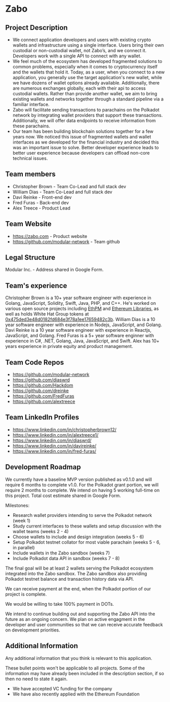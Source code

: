 # Zabo

## Project Description
* We connect application developers and users with existing crypto wallets and infrastructure using a single interface. Users bring their own custodial or non-custodial wallet, not Zabo’s, and we connect it. Developers work with a single API to connect with any wallet.
* We feel much of the ecosystem has developed fragmented solutions to common problems, especially when it comes to cryptocurrency itself and the wallets that hold it. Today, as a user, when you connect to a new application, you generally use the target application's new wallet, while we have dozens of wallet options already available. Additionally, there are numerous exchanges globally, each with their api to access custodial wallets. Rather than provide another wallet, we aim to bring existing wallets and networks together through a standard pipeline via a familiar interface.
* Zabo will facilitate sending transactions to parachains on the Polkadot network by integrating wallet providers that support these transactions. Additionally, we will offer data endpoints to receive information from these parachains.
* Our team has been building blockchain solutions together for a few years now. We noticed this issue of fragmented wallets and wallet interfaces as we developed for the financial industry and decided this was an important issue to solve. Better developer experience leads to better user experience because developers can offload non-core technical issues.

## Team members
* Christopher Brown - Team Co-Lead and full stack dev
* William Dias - Team Co-Lead and full stack dev
* Davi Reinke - Front-end dev
* Fred Furas - Back-end dev
* Alex Treece - Product Lead

## Team Website	
* https://zabo.com - Product website
* https://github.com/modular-network - Team github

## Legal Structure 
Modular Inc. - Address shared in Google Form.

## Team's experience
Christopher Brown is a 10+ year software engineer with experience in Golang, JavaScript, Solidity, Swift, Java, PHP, and C++. He's worked on various open source projects including [EthPM](https://github.com/ethpm/ethpm-go) and [Ethereum Libraries](https://github.com/modular-network/ethereum-libraries), as well as holds White Hat Group tokens at [0x475ded3e48d0182fd684e3f78a1ee17659482c3b](https://etherscan.io/address/0x475ded3e48d0182fd684e3f78a1ee17659482c3b). William Dias is a 10 year software engineer with experience in Nodejs, JavaScript, and Golang. Davi Reinke is a 10 year software engineer with experience in Reactjs, JavaScript, and Golang. Fred Furas is a 5+ year software enginner with experience in C#, .NET, Golang, Java, JavaScript, and Swift. Alex has 10+ years experience in private equity and product management.

## Team Code Repos
* https://github.com/modular-network
* https://github.com/diaswrd
* https://github.com/Hackdom
* https://github.com/dreinke
* https://github.com/FredFuras
* https://github.com/alextreece

## Team LinkedIn Profiles
* https://www.linkedin.com/in/christopherbrown12/
* https://www.linkedin.com/in/alextreece1/
* https://www.linkedin.com/in/diaswrd/
* https://www.linkedin.com/in/davireinke/
* https://www.linkedin.com/in/fred-furas/

## Development Roadmap
We currently have a baseline MVP version published as v0.1.0 and will require 6 months to complete v1.0. For the Polkadot grant portion, we will require 2 months to complete. We intend on having 5 working full-time on this project. Total cost estimate shared in Google Form.

Milestones:   
* Research wallet providers intending to serve the Polkadot network (week 1)
* Study current interfaces to these wallets and setup discussion with the wallet teams (weeks 2 - 4)
* Choose wallets to include and design integration (weeks 5 - 6)
* Setup Polkadot testnet collator for most viable parachain (weeks 5 - 6, in parallel)
* Include wallets in the Zabo sandbox (weeks 7)
* Include Polkadot data API in sandbox (weeks 7 - 8)

The final goal will be at least 2 wallets serving the Polkadot ecosystem integrated into the Zabo sandbox. The Zabo sandbox also providing Polkadot testnet balance and transaction history data via API.

We can receive payment at the end, when the Polkadot portion of our project is complete.

We would be willing to take 100% payment in DOTs.

We intend to continue building out and supporting the Zabo API into the future as an ongoing concern. We plan on active engagment in the developer and user communities so that we can receive accurate feedback on development priorities.

## Additional Information
Any additional information that you think is relevant to this application.

These bullet points won't be applicable to all projects. Some of the information may have already been included in the description section, if so then no need to state it again.   

* We have accepted VC funding for the company   
* We have also recently applied with the Ethereum Foundation   
